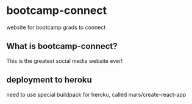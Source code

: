 # bootcamp-connect

website for bootcamp grads to connect

## What is bootcamp-connect?

This is the greatest social media website ever!

## deployment to heroku

need to use special buildpack for heroku, called mars/create-react-app
